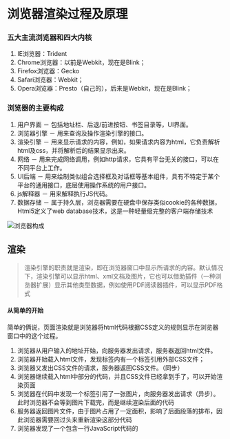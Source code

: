 
# 浏览器渲染过程及原理


### 五大主流浏览器和四大内核
1. IE浏览器：Trident
2. Chrome浏览器：以前是Webkit，现在是Blink；
3. Firefox浏览器：Gecko
4. Safari浏览器：Webkit；
5. Opera浏览器：Presto（自己的），后来是Webkit，现在是Blink； 

### 浏览器的主要构成
1. 用户界面 － 包括地址栏、后退/前进按钮、书签目录等，UI界面。
2. 浏览器引擎 － 用来查询及操作渲染引擎的接口。
3. 渲染引擎 － 用来显示请求的内容，例如，如果请求内容为html，它负责解析html及css，并将解析后的结果显示出来。
4. 网络 － 用来完成网络调用，例如http请求，它具有平台无关的接口，可以在不同平台上工作。
5. UI后端 － 用来绘制类似组合选择框及对话框等基本组件，具有不特定于某个平台的通用接口，底层使用操作系统的用户接口。
6. js解释器 － 用来解释执行JS代码。
7. 数据存储 － 属于持久层，浏览器需要在硬盘中保存类似cookie的各种数据，Html5定义了web database技术，这是一种轻量级完整的客户端存储技术

![浏览器构成](https://pic002.cnblogs.com/images/2011/265173/2011110316262567.png)


## 渲染
> 渲染引擎的职责就是渲染，即在浏览器窗口中显示所请求的内容。默认情况下，渲染引擎可以显示html、xml文档及图片，它也可以借助插件（一种浏览器扩展）显示其他类型数据，例如使用PDF阅读器插件，可以显示PDF格式

#### 从简单的开始
简单的俩说，页面渲染就是浏览器将html代码根据CSS定义的规则显示在浏览器窗口中的这个过程。
1. 浏览器从用户输入的地址开始，向服务器发出请求，服务器返回html文件。
2. 浏览器开始载入html文件，发现<head>标签内有一个<link>标签引用外部CSS文件；
3. 浏览器又发出CSS文件的请求，服务器返回CSS文件。（同步）
4. 浏览器继续载入html中<body>部分的代码，并且CSS文件已经拿到手了，可以开始渲染页面
5. 浏览器在代码中发现一个<img>标签引用了一张图片，向服务器发出请求（异步）。此时浏览器不会等到图片下载完，而是继续渲染后面的代码
6. 服务器返回图片文件，由于图片占用了一定面积，影响了后面段落的排布，因此浏览器需要回过头来重新渲染这部分代码
7. 浏览器发现了一个包含一行JavaScript代码的<script>标签，赶快运行它
8. javascript脚本执行了这条语句，它命令浏览器隐藏掉代码中的某个<div> （style.display=”none”）。杯具啊，突然就少了这么一个元素，浏览器不得不重新渲染这部分代码。
9. 终于等到了</html>的到来，浏览器泪流满面……
10. 用户美滋滋点了一下界面中的“换肤”按钮，Javascript让浏览器换了一下<link>标签的CSS路径
11. 浏览器(心态爆炸💥)向服务器请求了新的CSS文件，重新渲染页面

--->>> 例1
 
#### HTML渲染主流程
基本流程: `dom树` -> `构建render树` -> `布局render树` -> `绘制render树`
![渲染流程](https://pic002.cnblogs.com/images/2011/265173/2011110316263715.png)

渲染引擎开始解析html，并将标签转化为内容树中的dom节点。接着，它解析外部CSS文件及style标签中的样式信息。这些样式信息以及html中的可见性指令将被用来构建另一棵树——render树。

Render树由一些包含有颜色和大小等属性的矩形组成，它们将被按照正确的顺序显示到屏幕上。

Render树构建好了之后，将会执行布局过程，它将确定每个节点在屏幕上的确切坐标。再下一步就是绘制，即遍历render树，并使用UI后端层绘制每个节点。

* webkit

![渲染流程](https://pic002.cnblogs.com/images/2011/265173/2011110316264892.png)

* Geoko

![渲染流程](https://pic002.cnblogs.com/images/2011/265173/2011110316270146.jpg)

* Geoko中的Frame树与webkit的Render树，Geoko的Reflow和Webkit的Layout，理念上来说是一样的。
* Geoko在解析HTMl和构建DOM树之间有一层Content Sink（内容接收器），用于生成DOM元素，这是webkit所没有的

### 解析与DOM树构建

#### 解析
解析的两个子过程——**语法分析**及**词法分析**

- **词法分析** ：将输入分解为符号
   - **符号**：是语言的词汇表——基本有效单元的集合。
   - **词法分析器** ：将输入分解为合法的符号
- **语法分析**：指对语言应用语法规则。
   - **解析器**：根据语言的语法规则分析文档结构，从而构建解析树
   
![解析](https://pic002.cnblogs.com/images/2011/265173/2011110316272491.png)

* 解析的过程进一步可视为四步：源文档 -> 词法分析 -> 语法分析 -> 解析树
* 解析的更细致的迭代过程是：
   1. 词法分析器得到符号，传给解析器
   2. 解析器用符号匹配语法规则
   ```txt
    * 若匹配上规则，则符号对应的节点将被添加到解析树上
    * 若没有匹配上规则，解析器将在内部保存该符号，然后从词法分析器取下一个符号，再次匹配规则
     * 若在之后能使内部符号匹配上规则，则符号对应的节点将被添加到解析树上
     * 若到最后都没有匹配上规则，解析器将抛出一个异常，这意味着文档无效或是包含语法错误。
   ```
   3. 最终得到解析树或异常
  
![转换](https://pic002.cnblogs.com/images/2011/265173/2011110316274796.png)
* 解析一般在转换（将输入文档转换为另一种格式）中使用，因此，解析树可能不是最终结果，比如编译。其过程为：***源码 -> 解析 -> 解析树 -> 转换 -> 机器码***

例:

```html
<html>
<body>
<p>
Hello DOM
</p>
<div><img src=”example.png” /></div>
</body>
</html>

```
![dom](https://pic002.cnblogs.com/images/2011/265173/2011110316280265.png)

